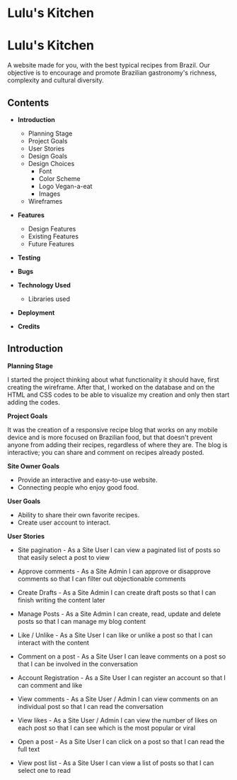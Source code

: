 # **Lulu's Kitchen**
<!-- ![Lulu's Kitchen](/static/ colocar a imagem do site resposnivo usando o https://ui.dev/amiresponsive -->
# **Lulu's Kitchen**
A website made for you, with the best typical recipes from Brazil.
Our objective is to encourage and promote Brazilian gastronomy's
richness, complexity and cultural diversity.

<!-- [View the live project here](Add website here after deployment "Link to deployed site - Lulu's Kitchen") -->

## Contents
* **Introduction**
    * Planning Stage
    * Project Goals
    * User Stories
    * Design Goals
    * Design Choices
        * Font
        * Color Scheme
        * Logo Vegan-a-eat
        * Images
    * Wireframes

* **Features**
    * Design Features
    * Existing Features
    * Future Features

* **Testing**

* **Bugs**

* **Technology Used**
    * Libraries used
    

* **Deployment** 

* **Credits** 

## **Introduction**

**Planning Stage**

I started the project thinking about what functionality it should have, first creating the wireframe. After that, I worked on the database and on the HTML and CSS codes to be able to visualize my creation and only then start adding the codes.

**Project Goals**

It was the creation of a responsive recipe blog that works on any mobile device and is more focused on Brazilian food, but that doesn't prevent anyone from adding their recipes, regardless of where they are.
The blog is interactive; you can share and comment on recipes already posted.

**Site Owner Goals**

* Provide an interactive and easy-to-use website.
* Connecting people who enjoy good food.

**User Goals**

* Ability to share their own favorite recipes.
* Create user account to interact.

**User Stories**

* Site pagination - As a Site User I can view a paginated list of posts so that easily select a post to view

* Approve comments - As a Site Admin I can approve or disapprove comments so that I can filter out objectionable comments

* Create Drafts - As a Site Admin I can create draft posts so that I can finish writing the content later

* Manage Posts - As a Site Admin I can create, read, update and delete posts so that I can manage my blog content

* Like / Unlike - As a Site User I can like or unlike a post so that I can interact with the content

* Comment on a post - As a Site User I can leave comments on a post so that I can be involved in the conversation

* Account Registration - As a Site User I can register an account so that I can comment and like

* View comments - As a Site User / Admin I can view comments on an individual post so that I can read the conversation

* View likes - As a Site User / Admin I can view the number of likes on each post so that I can see which is the most popular or viral

* Open a post - As a Site User I can click on a post so that I can read the full text

* View post list - As a Site User I can view a list of posts so that I can select one to read




